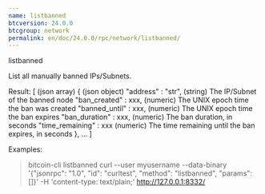 ```yaml
---
name: listbanned
btcversion: 24.0.0
btcgroup: network
permalink: en/doc/24.0.0/rpc/network/listbanned/
---
```


listbanned

List all manually banned IPs/Subnets.

Result:
[                              (json array)
  {                            (json object)
    "address" : "str",         (string) The IP/Subnet of the banned node
    "ban_created" : xxx,       (numeric) The UNIX epoch time the ban was created
    "banned_until" : xxx,      (numeric) The UNIX epoch time the ban expires
    "ban_duration" : xxx,      (numeric) The ban duration, in seconds
    "time_remaining" : xxx     (numeric) The time remaining until the ban expires, in seconds
  },
  ...
]

Examples:
> bitcoin-cli listbanned 
> curl --user myusername --data-binary '{"jsonrpc": "1.0", "id": "curltest", "method": "listbanned", "params": []}' -H 'content-type: text/plain;' http://127.0.0.1:8332/


